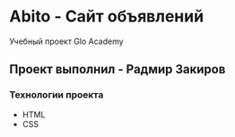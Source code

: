 # Abito - Сайт объявлений
Учебный проект Glo Academy

## Проект выполнил - Радмир Закиров

### Технологии проекта
- HTML
- CSS
